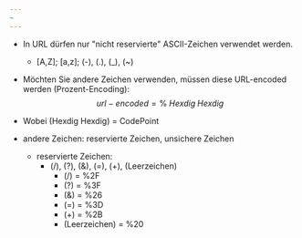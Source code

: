 ```yaml
---
~
---
```


- In URL dürfen nur "nicht reservierte" ASCII-Zeichen verwendet werden.
	- \[A,Z]; \[a,z]; (-), (.), (\_), (~)
- Möchten Sie andere Zeichen verwenden, müssen diese URL-encoded werden (Prozent-Encoding):
$$url-encoded = \% \; Hexdig \; Hexdig$$
- Wobei (Hexdig Hexdig) = CodePoint

- andere Zeichen: reservierte Zeichen, unsichere Zeichen
	- reservierte Zeichen:
		- (/), (?), (&), (=), (+), (Leerzeichen)
			- (/) = %2F
			- (?) = %3F
			- (&) = %26
			- (=) = %3D
			- (+) = %2B
			- (Leerzeichen) = %20

